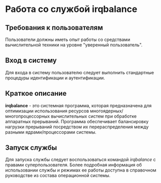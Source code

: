 # Работа со службой irqbalance

## Требования к пользователям
Пользователи должны иметь опыт работы со средствами вычислительной техники на уровне "уверенный пользователь".

## Вход в систему
Для входа в систему пользователю следует выполнить стандартные процедуры идентификации и аутентификации.

## Краткое описание
**irqbalance** - это системная программа, которая предназначена для оптимизации использования ресурсов многоядерных/многопроцессорных вычислительных систем при обработке аппаратных прерываний. Программа обеспечивает балансировку нагрузки прерываний посредством их перераспределения между разными ядрами/процессорами системы.

## Запуск службы
Для запуска службы следует воспользоваться командой *irqbalance* с правами суперпользователя.
Более подробная информация об использовании службы и режимах ее работы доступна в справочном руководстве из состава операционной системы. 